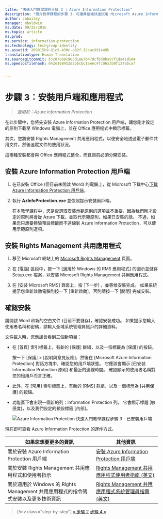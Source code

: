 ```yaml
---
title: "快速入門教學課程步驟 3 | Azure Information Protection"
description: "簡介教學課程的步驟 3，可讓貴組織快速試用 Microsoft Azure Information Protection，需時約 30 分鐘。"
author: cabailey
manager: mbaldwin
ms.date: 09/25/2016
ms.topic: article
ms.prod: 
ms.service: information-protection
ms.technology: techgroup-identity
ms.assetid: 209815b9-81c9-430c-a82f-32cac991449b
translationtype: Human Translation
ms.sourcegitcommit: b5c87669c965d1e67b47dcfbd8ba97f1da41d104
ms.openlocfilehash: 042e168452d2b5cbc1eeec4fc06a3b0f137a5caf


---
```


# 步驟 3︰安裝用戶端和應用程式 

>*適用於：Azure Information Protection*

在此步驟中，您將先安裝 Azure Information Protection 用戶端，讓您剛才設定的原則下載至 Windows 電腦上，並在 Office 應用程式中顯示標籤。

其次，您將安裝 Rights Management 共用應用程式，以便安全地透過電子郵件共用文件，然後追蹤文件的使用狀況。 

這兩種安裝都會與 Office 應用程式整合，而且目前必須分開安裝。


## 安裝 Azure Information Protection 用戶端

1. 在已安裝 Office (但目前未開啟 Word) 的電腦上，從 Microsoft 下載中心[下載 Azure Information Protection 用戶端](https://www.microsoft.com/en-us/download/details.aspx?id=53018)。 

2. 執行 **AzInfoProtection.exe** 並依照提示安裝用戶端。

    在本教學課程中，您是否選取安裝示範原則的選項並不重要，因為我們剛才設定的原則將會從 Azure 下載，並取代示範原則，如果已安裝的話。 不過，如果您只想要體驗預設標籤而不連線到 Azure Information Protection，可以使用示範原則選項。 

## 安裝 Rights Management 共用應用程式 

1. 移至 Microsoft 網站上的 [Microsoft Rights Management](http://go.microsoft.com/fwlink/?LinkId=303970) 頁面。

2. 在 [電腦] 區段中，按一下 [適用於 Windows 的 RMS 應用程式] 的圖示並儲存 Setup.exe 檔案，以安裝 Microsoft Rights Management 共用應用程式。

3. 在 [安裝 Microsoft RMS]  頁面上，按 [下一步] ，並等候安裝完成。 如果系統提示您重新啟動電腦則按一下 [重新啟動]，否則請按一下 [關閉] 完成安裝。


## 確認安裝

請開啟 Word 和新的空白文件 (目前不要儲存)，確認安裝成功。 如果提示您輸入使用者名稱和密碼，請輸入全域系統管理員帳戶的詳細資料。 

文件載入時，您應該會看到三個新項目：

- 在 [首頁] 索引標籤上，有新的 [保護] 群組，以及一個標籤為 [保護] 的按鈕。

    按一下 [保護] > [說明與意見反應]，然後在 [Microsoft Azure Information Protection] 對話方塊中，確認您的用戶端狀態。 它應該會顯示 [已安裝 Information Protection 原則] 和最近的連線時間。 確認顯示的使用者名稱對您的租用戶而言正確。

- 此外，在 [常用] 索引標籤上，有新的 [RMS] 群組，以及一個標示為 [共用保護] 的按鈕。

- 功能區下會出現一個新的列：Information Protection 列。 它會顯示標題 [敏感度]，以及我們設定的預設標籤 [內部]。 
    
    ![Azure Information Protection 快速入門教學課程步驟 3 - 已安裝用戶端](../media/word2013-callouts2.png)

現在即可查看 Azure Information Protection 的運作方式。

|如果您想要更多的資訊|其他資訊|
|--------------------------------|--------------------------|
|關於安裝 Azure Information Protection 用戶端|[安裝 Azure Information Protection 用戶端](../rms-client/info-protect-client.md)|
|關於安裝 Rights Management 共用應用程式和使用者指示|[Rights Management 共用應用程式使用者指南 (英文)](../rms-client/sharing-app-user-guide.md)|
|關於適用於 Windows 的 Rights Management 共用應用程式的指令碼式安裝以及更多技術資訊|[Rights Management 共用應用程式系統管理員指南 (英文)](../rms-client/sharing-app-admin-guide.md)|


>[!div class="step-by-step"]
[&#171; 步驟 2](infoprotect-tutorial-step2.md)
[步驟 4 &#187;](infoprotect-tutorial-step4.md)


<!--HONumber=Sep16_HO4-->



